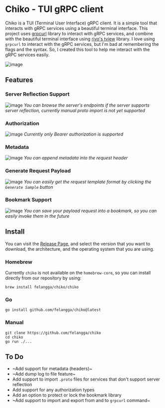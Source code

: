 # Chiko - TUI gRPC client

Chiko is a TUI (Terminal User Interface) gRPC client. It is a simple tool that interacts with gRPC services using a beautiful terminal interface. This project uses [grpcurl](https://github.com/fullstorydev/grpcurl) library to interact with gRPC services, and combine with the beautiful terminal interface using [rivo's tview](https://github.com/rivo/tview) library. I love using `grpcurl` to interact with the gRPC services, but I'm bad at remembering the flags and the syntax. So, I created this tool to help me interact with the gRPC services easily.

![image](https://github.com/user-attachments/assets/72c74248-8ab3-4c68-a846-8925bfb2fc80)

## Features
### Server Reflection Support 
![image](https://github.com/user-attachments/assets/fe63a771-87e5-48d3-9ea8-e85abfe9ed8c)
*You can browse the server's endpoints if the server supports server reflection, currently manual proto import is not yet supported*
### Authorization
![image](https://github.com/user-attachments/assets/0872e00d-493b-4ca9-ad13-4b46299bf003)
*Currently only Bearer authorization is supported*
### Metadata
![image](https://github.com/user-attachments/assets/91987536-52ff-46d0-a3b9-a901a5e17256)
*You can append metadata into the request header*
### Generate Request Payload
![image](https://github.com/user-attachments/assets/b560a034-2419-4a80-920a-4e237b70e61b)
*You can easily get the request template format by clicking the `Generate Sample` button*
### Bookmark Support
![image](https://github.com/user-attachments/assets/fef777ae-1500-48c6-991f-0cc3b125390a)
*You can save your payload request into a bookmark, so you can easily invoke them in the future*

## Install 
You can visit the [Release Page](https://github.com/felangga/chiko/releases), and select the version that you want to download, the architecture, and the operating system that you are using.

### Homebrew
Currently `chiko` is not available on the `homebrew-core`, so you can install directly from our repository by using:
```
brew install felangga/chiko/chiko
```

### Go
```
go install github.com/felangga/chiko@latest
```

### Manual
```
git clone https://github.com/felangga/chiko
cd chiko
go run ./...
```

## To Do
- ~Add support for metadata (headers)~
- ~Add dump log to file feature~
- Add support to import `.proto` files for services that don't support server reflection
- Add support for any authorization types
- Add an option to protect or lock the bookmark library
- ~Add support to import and export from and to `grpcurl` command~
